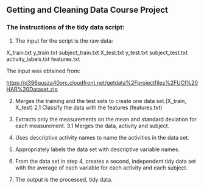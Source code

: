 ## **Getting and Cleaning Data Course Project**

### The instructions of the tidy data script:

1. The input for the script is the raw data:

X_train.txt
y_train.txt
subject_train.txt
X_test.txt
y_test.txt
subject_test.txt
activity_labels.txt
features.txt

The input was obtained from:

https://d396qusza40orc.cloudfront.net/getdata%2Fprojectfiles%2FUCI%20HAR%20Dataset.zip


2. Merges the training and the test sets to create one data set.(X_train, X_test)
        2.1 Classify the data with the features (features.txt)

3. Extracts only the measurements on the mean and standard deviation for each measurement. 
        3.1 Merges the data, activity and subject.

4. Uses descriptive activity names to name the activities in the data set.

5. Appropriately labels the data set with descriptive variable names. 

6. From the data set in step 4, creates a second, independent tidy data set with the average of each variable for each activity and each subject.

7. The output is the processed, tidy data.

